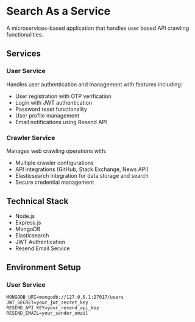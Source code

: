 # Search As a Service

A microservices-based application that handles user based  API crawling functionalities.

## Services

### User Service
Handles user authentication and management with features including:
- User registration with OTP verification
- Login with JWT authentication
- Password reset functionality
- User profile management
- Email notifications using Resend API

### Crawler Service
Manages web crawling operations with:
- Multiple crawler configurations
- API integrations (GitHub, Stack Exchange, News API)
- Elasticsearch integration for data storage and search
- Secure credential management

## Technical Stack

- Node.js
- Express.js
- MongoDB
- Elasticsearch
- JWT Authentication
- Resend Email Service

## Environment Setup

### User Service
```properties
MONGODB_URI=mongodb://127.0.0.1:27017/users
JWT_SECRET=your_jwt_secret_key
RESEND_API_KEY=your_resend_api_key
RESEND_EMAIL=your_sender_email

